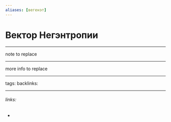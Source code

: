 ```yaml
---
aliases: [вегенэт]
---
```

# Вектор Негэнтропии
---
note to replace

---
more info to replace

---
tags: 
backlinks: 

---
###### links:
- 

